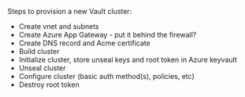 Steps to provision a new Vault cluster:
* Create vnet and subnets
* Create Azure App Gateway - put it behind the firewall?
* Create DNS record and Acme certificate
* Build cluster
* Initialize cluster, store unseal keys and root token in Azure keyvault
* Unseal cluster
* Configure cluster (basic auth method(s), policies, etc)
* Destroy root token
